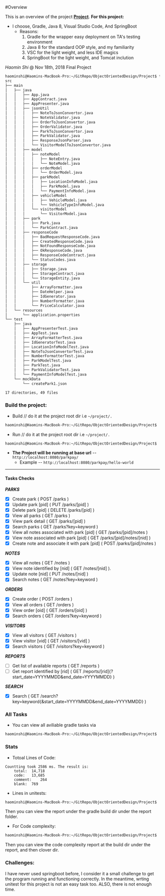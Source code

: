 #Overview

This is an overview of the project [__Project__](https://github.com/sssurvey/ObjectOrientedDesign/tree/master/Project).
__For this project:__
- I choose, Gradle, Java 8, Visual Studio Code, And SpringBoot
	- Reasons:
		1. Gradle for the wrapper easy deployment on TA's testing environment
		2. Java 8 for the standard OOP style, and my familiarity
		3. VSC for the light weight, and less IDE magics
		4. SpringBoot for the light weight, and Tomcat inclution


_Haomin Shi_ @ Nov 18th, 2018 Final Project
```bash
haominshi@Haomins-MacBook-Pro:~/GitRepo/ObjectOrientedDesign/Project$ tree src
src
├── main
│   ├── java
│   │   ├── App.java
│   │   ├── AppContract.java
│   │   ├── AppPresenter.java
│   │   ├── jsonUtil
│   │   │   ├── NoteToJsonConvertor.java
│   │   │   ├── NoteValidator.java
│   │   │   ├── OrderToJsonConvertor.java
│   │   │   ├── OrderValidator.java
│   │   │   ├── ParkToJsonConvertor.java
│   │   │   ├── ParkValidator.java
│   │   │   ├── ResponseJsonParser.java
│   │   │   └── VisitorModelToJsonConvertor.java
│   │   ├── model
│   │   │   ├── noteModel
│   │   │   │   ├── NoteEntry.java
│   │   │   │   └── NoteModel.java
│   │   │   ├── orderModel
│   │   │   │   └── OrderModel.java
│   │   │   ├── parkModel
│   │   │   │   ├── LocationInfoModel.java
│   │   │   │   ├── ParkModel.java
│   │   │   │   └── PaymentInfoModel.java
│   │   │   ├── vehicleModel
│   │   │   │   ├── VehicleModel.java
│   │   │   │   └── VehicleTypeInfoModel.java
│   │   │   └── visitorModel
│   │   │       └── VisitorModel.java
│   │   ├── park
│   │   │   ├── Park.java
│   │   │   └── ParkContract.java
│   │   ├── responseCode
│   │   │   ├── BadRequestResponseCode.java
│   │   │   ├── CreatedResponseCode.java
│   │   │   ├── NotFoundResponseCode.java
│   │   │   ├── OkResponseCode.java
│   │   │   ├── ResponseCodeContract.java
│   │   │   └── StatusCodes.java
│   │   ├── storage
│   │   │   ├── Storage.java
│   │   │   ├── StorageContract.java
│   │   │   └── StorageEntity.java
│   │   └── util
│   │       ├── ArrayFormatter.java
│   │       ├── DateHelper.java
│   │       ├── IdGenerator.java
│   │       ├── NumberFormatter.java
│   │       └── PriceCalculator.java
│   └── resources
│       └── application.properties
└── test
    ├── java
    │   ├── AppPresenterTest.java
    │   ├── AppTest.java
    │   ├── ArrayFormatterTest.java
    │   ├── IdGeneratorTest.java
    │   ├── LocationInfoModelTest.java
    │   ├── NoteToJsonConvertorTest.java
    │   ├── NumberFormatterTest.java
    │   ├── ParkModelTest.java
    │   ├── ParkTest.java
    │   ├── ParkValidatorTest.java
    │   └── PaymentInfoModelTest.java
    └── mockData
        └── createPark1.json

17 directories, 49 files

```

### Build the project:
- Build // do it at the project root dir i.e ```~/project/.```
```bash
haominshi@Haomins-MacBook-Pro:~/GitRepo/ObjectOrientedDesign/Project$ ./gradlew clean build
```
- Run // do it at the project root dir i.e ```~/project/.```
```bash
haominshi@Haomins-MacBook-Pro:~/GitRepo/ObjectOrientedDesign/Project$ ./gradlew run
```
- __The Project will be running at base url__ -- ```http://localhost:8080/parkpay/```
	- Example -- ```http://localhost:8080/parkpay/hello-world```

------
#### Tasks Checks

___PARKS___

- [x] Create park ( POST /parks )
- [x] Update park [pid] ( PUT /parks/[pid] )
- [x] Delete park [pid] ( DELETE /parks/[pid] )
- [x] View all parks ( GET /parks )
- [x] View park detail ( GET /parks/[pid] )
- [x] Search parks ( GET /parks?key=keyword )
- [x] View all notes associated with park [pid] ( GET /parks/[pid]/notes )
- [x] View note associated with park [pid] ( GET /parks/[pid]/notes/[nid] )
- [x] Create note and associate it with park [pid] ( POST /parks/[pid]/notes )

___NOTES___

- [x] View all notes ( GET /notes )
- [x] View note identified by [nid] ( GET /notes/[nid] ).
- [x] Update note [nid] ( PUT /notes/[nid] )
- [x] Search notes ( GET /notes?key=keyword )

___ORDERS___

- [x] Create order ( POST /orders )
- [x] View all orders ( GET /orders )
- [x] View order [oid] ( GET /orders/[oid] )
- [x] Search orders ( GET /orders?key=keyword )

___VISITORS___

- [x] View all visitors ( GET /visitors )
- [x] View visitor [vid] ( GET /visitors/[vid] )
- [x] Search visitors ( GET /visitors?key=keyword )

___REPORTS___

- [ ] Get list of available reports ( GET /reports )
- [ ] Get report identified by [rid] ( GET /reports/[rid]{?start_date=YYYYMMDD&end_date=YYYYMMDD} )

___SEARCH___

- [x] Search ( GET /search?key=keyword{&start_date=YYYYMMDD&end_date=YYYYMMDD} )

### All Tasks
- You can view all aviliable gradle tasks via
```bash
haominshi@Haomins-MacBook-Pro:~/GitRepo/ObjectOrientedDesign/Project$ ./gradlew tasks
```


### Stats
- Totoal Lines of Code:
```
Countting took 2586 ms. The result is: 
    total:	14,718
    code:	13,685
    comment:	264
    blank:	769
```

- Lines in unitests:
```bash
haominshi@Haomins-MacBook-Pro:~/GitRepo/ObjectOrientedDesign/Project$ ./gradlew jacocoTestReport
```
Then you can view the report under the gradle build dir under the report folder.

- For Code complexity:
```bash
haominshi@Haomins-MacBook-Pro:~/GitRepo/ObjectOrientedDesign/Project$ ./gradlew cloverGenerateReport
```
Then you can view the code complexity report at the build dir under the report, and then clover dir.

### Challenges:

I have never used springboot before, I consider it a small challenge to get the program running and functioning correctly. In the meantime, wrting unitest for this project is not an easy task too. ALSO, there is not enough time.
